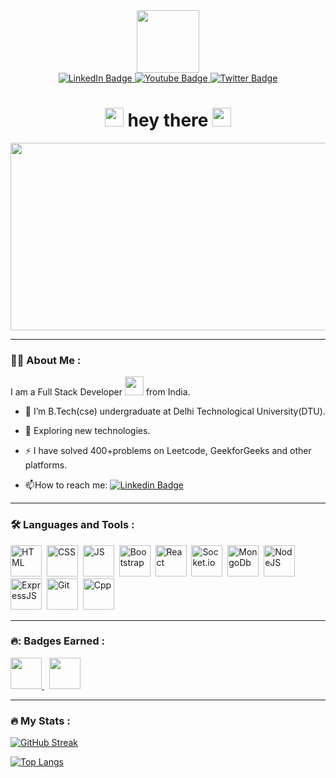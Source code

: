 
<div id="header" align="center">
  <img src="https://media.giphy.com/media/M9gbBd9nbDrOTu1Mqx/giphy.gif" width="100"/>
  <div id="badges">
    <a href="https://www.linkedin.com/in/ayushguptacoder/">
      <img src="https://img.shields.io/badge/LinkedIn-blue?style=for-the-badge&logo=linkedin&logoColor=white" alt="LinkedIn Badge"/>
    </a>
    <a href="https://www.instagram.com/ayush71204/">
      <img src="https://img.shields.io/badge/Instagram-red?style=for-the-badge&logo=instagram&logoColor=white" alt="Youtube Badge"/>
    </a>
    <a href="https://twitter.com/AyushGup712">
      <img src="https://img.shields.io/badge/Twitter-blue?style=for-the-badge&logo=twitter&logoColor=white" alt="Twitter Badge"/>
    </a>
  </div>
  <img src="https://komarev.com/ghpvc/?username=AyusGup&style=flat-square&color=blue" alt=""/>
  <h1>
    <img src="https://www.svgrepo.com/show/398590/waving-hand.svg" width="30px"/>
    hey there
    <img src="https://media.giphy.com/media/hvRJCLFzcasrR4ia7z/giphy.gif" width="30px"/>
  </h1>
    <div align="center">
    <img src="https://media.giphy.com/media/dWesBcTLavkZuG35MI/giphy.gif" width="600" height="300"/>
  </div>
</div>

---

### :man_technologist: About Me :
I am a Full Stack Developer <img src="https://media.giphy.com/media/WUlplcMpOCEmTGBtBW/giphy.gif" width="30"> from India.
- :telescope: I’m B.Tech(cse) undergraduate at Delhi Technological University(DTU).

- :seedling: Exploring new technologies.

- :zap: I have solved 400+problems on Leetcode, GeekforGeeks and other platforms.
- :mailbox:How to reach me: [![Linkedin Badge](https://img.shields.io/badge/-Ayush-blue?style=flat&logo=Linkedin&logoColor=white)]([your-linkedin-url](https://www.linkedin.com/in/ayushguptacoder/))

---

### :hammer_and_wrench: Languages and Tools :
<div>
  <img src="https://e7.pngegg.com/pngimages/913/851/png-clipart-responsive-web-design-html-world-wide-web-consortium-world-wide-web-angle-text-thumbnail.png"  title="HTML" alt="HTML" width="50" height="50"/>&nbsp;
  <img src="https://e7.pngegg.com/pngimages/454/464/png-clipart-css3-cascading-style-sheets-logo-html-markup-language-others-miscellaneous-blue-thumbnail.png"  title="CSS" alt="CSS" width="50" height="50"/>&nbsp;
  <img src="https://e7.pngegg.com/pngimages/199/348/png-clipart-javascript-programmer-programming-language-computer-programming-node-js-angle-text-thumbnail.png"  title="JS" alt="JS" width="50" height="50"/>&nbsp;
  <img src="https://e7.pngegg.com/pngimages/283/340/png-clipart-responsive-web-design-web-development-bootstrap-front-and-back-ends-web-design-purple-web-design-thumbnail.png"  title="Bootstrap" alt="Bootstrap" width="50" height="50"/>&nbsp;
  <img src="https://ionicframework.com/docs/icons/logo-react-icon.png" title="React" alt="React" width="50" height="50"/>&nbsp;
  <img src="https://i.pngimg.me/thumb/f/720/5295033645268992.jpg" title="Socket.io" alt="Socket.io" width="50" height="50"/>&nbsp;
  <img src="https://www.opc-router.de/wp-content/uploads/2021/03/mongodb_thumbnail.png" title="MongoDb" alt="MongoDb" width="50" height="50"/>&nbsp;
  <img src="https://cdn-icons-png.flaticon.com/512/919/919825.png" title="NodeJS" alt="NodeJS" width="50" height="50"/>&nbsp;
  <img src="https://e7.pngegg.com/pngimages/925/447/png-clipart-express-js-node-js-javascript-mongodb-node-js-text-trademark-thumbnail.png" title="ExpressJS" alt="ExpressJS" width="50" height="50"/>&nbsp;
  <img src="https://w7.pngwing.com/pngs/192/492/png-transparent-git-bash-hd-logo.png" title="Git" alt="Git" width="50" height="50"/>&nbsp;
  <img src="https://www.freeiconspng.com/uploads/c--logo-icon-0.png" title="Cpp" alt="Cpp" width="50" height="50"/>
</div>

---
### 🔥: Badges Earned :
  <a href="https://holopin.io/@ag8350961">
     <img src="https://assets.holopin.io/eyJidWNrZXQiOiJob2xvcGluLWFzc2V0cyIsImtleSI6ImFzc2V0cy9jbG8wZG1vMzQ0NDc1MGZreWp3YXZoZnBjIiwiZWRpdHMiOnsicm90YXRlIjpudWxsfX0=" width="50" height="50">
   </a>&nbsp;
   <a href="https://holopin.io/@ag8350961">
     <img src="https://assets.holopin.io/hf2023levels/level3-gold-helmet-suit-flippers.webp" width="50" height="50">
   </a>


---
### :fire: My Stats :
[![GitHub Streak](https://github-readme-streak-stats.herokuapp.com?user=AyusGup&theme=blue-green)](https://git.io/streak-stats)

[![Top Langs](https://github-readme-stats.vercel.app/api/top-langs/?username=AyusGup&layout=compact&theme=vision-friendly-dark)](https://github.com/anuraghazra/github-readme-stats)

<!--
### Hi there 👋

Here are some ideas to get you started:

- 🔭 I’m currently working on ...
- 🌱 I’m currently learning ...
- 👯 I’m looking to collaborate on ...
- 🤔 I’m looking for help with ...
- 💬 Ask me about ...
- 📫 How to reach me: ...
- 😄 Pronouns: ...
- ⚡ Fun fact: ...
-->


